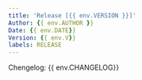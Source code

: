 ```yaml
---
title: 'Release [{{ env.VERSION }}]'
Author: {{ env.AUTHOR }}
Date: {{ env.DATE}}
Version: {{ env.V}}
labels: RELEASE
---
```

Chengelog:
{{ env.CHANGELOG}}
